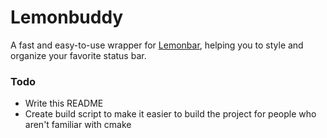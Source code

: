 Lemonbuddy
==========

A fast and easy-to-use wrapper for [Lemonbar](https://github.com/LemonBoy/bar/),
helping you to style and organize your favorite status bar.

### Todo

- Write this README
- Create build script to make it easier to build the project for people who
  aren't familiar with cmake
